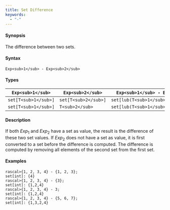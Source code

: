 ```yaml
---
title: Set Difference
keywords:
  - "-"
---
```


#### Synopsis

The difference between two sets.

#### Syntax

`Exp<sub>1</sub> - Exp<sub>2</sub>`

#### Types


| `Exp<sub>1</sub>`    |  `Exp<sub>2</sub>`     | `Exp<sub>1</sub> - Exp<sub>2</sub>`        |
| --- | --- | --- |
| `set[T<sub>1</sub>]` |  `set[T<sub>2</sub>]`  | `set[lub(T<sub>1</sub>,T<sub>2</sub>)]`    |
| `set[T<sub>1</sub>]` |  `T<sub>2</sub>`       | `set[lub(T<sub>1</sub>,T<sub>2</sub>)]`    |



#### Description

If both _Exp_<sub>1</sub> and _Exp_<sub>2</sub> have a set as value, the result is the difference of these two set values. 
If _Exp_<sub>2</sub> does not have a set as value, it is first converted to a set before the difference is computed.
The difference is computed by removing all elements of the second set from the first set.

#### Examples


```rascal-shell
rascal>{1, 2, 3, 4} - {1, 2, 3};
set[int]: {4}
rascal>{1, 2, 3, 4} - {3};
set[int]: {1,2,4}
rascal>{1, 2, 3, 4} - 3;
set[int]: {1,2,4}
rascal>{1, 2, 3, 4} - {5, 6, 7};
set[int]: {1,3,2,4}
```


